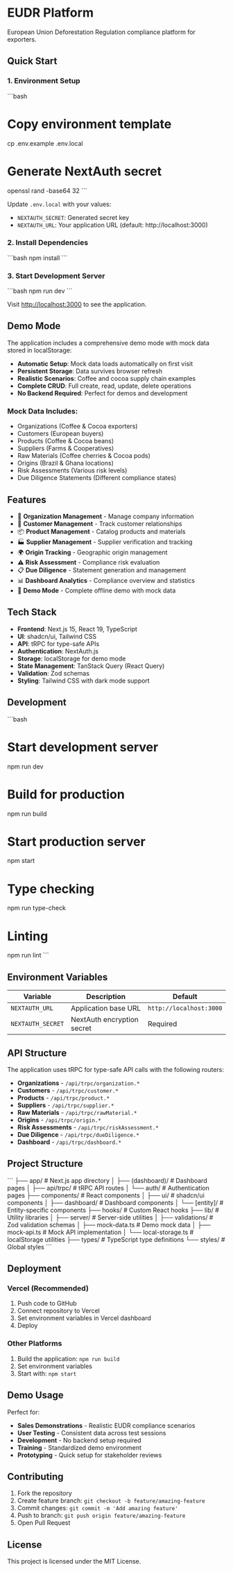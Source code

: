 # EUDR Platform

European Union Deforestation Regulation compliance platform for exporters.

## Quick Start

### 1. Environment Setup

\`\`\`bash
# Copy environment template
cp .env.example .env.local

# Generate NextAuth secret
openssl rand -base64 32
\`\`\`

Update `.env.local` with your values:
- `NEXTAUTH_SECRET`: Generated secret key
- `NEXTAUTH_URL`: Your application URL (default: http://localhost:3000)

### 2. Install Dependencies

\`\`\`bash
npm install
\`\`\`

### 3. Start Development Server

\`\`\`bash
npm run dev
\`\`\`

Visit [http://localhost:3000](http://localhost:3000) to see the application.

## Demo Mode

The application includes a comprehensive demo mode with mock data stored in localStorage:

- **Automatic Setup**: Mock data loads automatically on first visit
- **Persistent Storage**: Data survives browser refresh
- **Realistic Scenarios**: Coffee and cocoa supply chain examples
- **Complete CRUD**: Full create, read, update, delete operations
- **No Backend Required**: Perfect for demos and development

### Mock Data Includes:
- Organizations (Coffee & Cocoa exporters)
- Customers (European buyers)
- Products (Coffee & Cocoa beans)
- Suppliers (Farms & Cooperatives)
- Raw Materials (Coffee cherries & Cocoa pods)
- Origins (Brazil & Ghana locations)
- Risk Assessments (Various risk levels)
- Due Diligence Statements (Different compliance states)

## Features

- 🏢 **Organization Management** - Manage company information
- 👥 **Customer Management** - Track customer relationships
- 📦 **Product Management** - Catalog products and materials
- 🏭 **Supplier Management** - Supplier verification and tracking
- 🌍 **Origin Tracking** - Geographic origin management
- ⚠️ **Risk Assessment** - Compliance risk evaluation
- 📋 **Due Diligence** - Statement generation and management
- 📊 **Dashboard Analytics** - Compliance overview and statistics
- 🎯 **Demo Mode** - Complete offline demo with mock data

## Tech Stack

- **Frontend**: Next.js 15, React 19, TypeScript
- **UI**: shadcn/ui, Tailwind CSS
- **API**: tRPC for type-safe APIs
- **Authentication**: NextAuth.js
- **Storage**: localStorage for demo mode
- **State Management**: TanStack Query (React Query)
- **Validation**: Zod schemas
- **Styling**: Tailwind CSS with dark mode support

## Development

\`\`\`bash
# Start development server
npm run dev

# Build for production
npm run build

# Start production server
npm start

# Type checking
npm run type-check

# Linting
npm run lint
\`\`\`

## Environment Variables

| Variable | Description | Default |
|----------|-------------|---------|
| `NEXTAUTH_URL` | Application base URL | `http://localhost:3000` |
| `NEXTAUTH_SECRET` | NextAuth encryption secret | Required |

## API Structure

The application uses tRPC for type-safe API calls with the following routers:

- **Organizations** - `/api/trpc/organization.*`
- **Customers** - `/api/trpc/customer.*`
- **Products** - `/api/trpc/product.*`
- **Suppliers** - `/api/trpc/supplier.*`
- **Raw Materials** - `/api/trpc/rawMaterial.*`
- **Origins** - `/api/trpc/origin.*`
- **Risk Assessments** - `/api/trpc/riskAssessment.*`
- **Due Diligence** - `/api/trpc/dueDiligence.*`
- **Dashboard** - `/api/trpc/dashboard.*`

## Project Structure

\`\`\`
├── app/                    # Next.js app directory
│   ├── (dashboard)/       # Dashboard pages
│   ├── api/trpc/          # tRPC API routes
│   └── auth/              # Authentication pages
├── components/            # React components
│   ├── ui/               # shadcn/ui components
│   ├── dashboard/        # Dashboard components
│   └── [entity]/         # Entity-specific components
├── hooks/                # Custom React hooks
├── lib/                  # Utility libraries
│   ├── server/           # Server-side utilities
│   ├── validations/      # Zod validation schemas
│   ├── mock-data.ts      # Demo mock data
│   ├── mock-api.ts       # Mock API implementation
│   └── local-storage.ts  # localStorage utilities
├── types/                # TypeScript type definitions
└── styles/               # Global styles
\`\`\`

## Deployment

### Vercel (Recommended)

1. Push code to GitHub
2. Connect repository to Vercel
3. Set environment variables in Vercel dashboard
4. Deploy

### Other Platforms

1. Build the application: `npm run build`
2. Set environment variables
3. Start with: `npm start`

## Demo Usage

Perfect for:
- **Sales Demonstrations** - Realistic EUDR compliance scenarios
- **User Testing** - Consistent data across test sessions
- **Development** - No backend setup required
- **Training** - Standardized demo environment
- **Prototyping** - Quick setup for stakeholder reviews

## Contributing

1. Fork the repository
2. Create feature branch: `git checkout -b feature/amazing-feature`
3. Commit changes: `git commit -m 'Add amazing feature'`
4. Push to branch: `git push origin feature/amazing-feature`
5. Open Pull Request

## License

This project is licensed under the MIT License.
